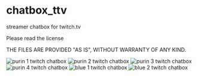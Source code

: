 # chatbox_ttv
streamer chatbox for twitch.tv

Please read the license

THE FILES ARE PROVIDED "AS IS", WITHOUT WARRANTY OF ANY KIND.

![purin 1 twitch chatbox](img/purin1.png)
![purin 2 twitch chatbox](img/purin2.png)
![purin 3 twitch chatbox](img/purin3.png)
![purin 4 twitch chatbox](img/purin4.png)
![blue 1 twitch chatbox](img/blue1.png)
![blue 2 twitch chatbox](img/blue2.png)

